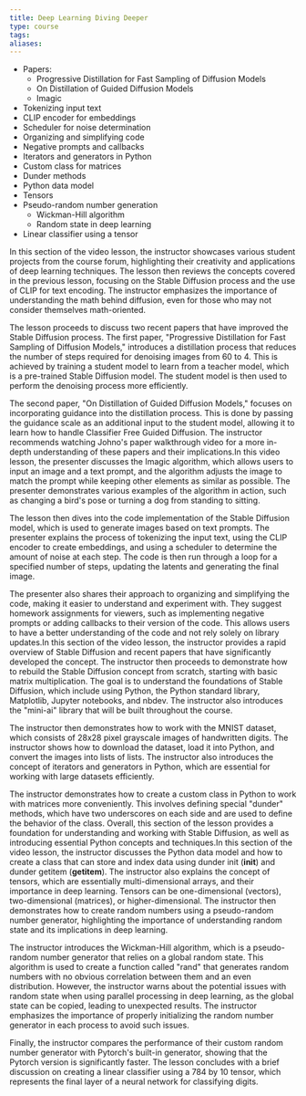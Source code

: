 ```yaml
---
title: Deep Learning Diving Deeper
type: course
tags: 
aliases:
---
```

- Papers:
    - Progressive Distillation for Fast Sampling of Diffusion Models
    - On Distillation of Guided Diffusion Models
    - Imagic
- Tokenizing input text
- CLIP encoder for embeddings
- Scheduler for noise determination
- Organizing and simplifying code
- Negative prompts and callbacks
- Iterators and generators in Python
- Custom class for matrices
- Dunder methods
- Python data model
- Tensors
- Pseudo-random number generation
    - Wickman-Hill algorithm
    - Random state in deep learning
- Linear classifier using a tensor

In this section of the video lesson, the instructor showcases various student projects from the course forum, highlighting their creativity and applications of deep learning techniques. The lesson then reviews the concepts covered in the previous lesson, focusing on the Stable Diffusion process and the use of CLIP for text encoding. The instructor emphasizes the importance of understanding the math behind diffusion, even for those who may not consider themselves math-oriented.

The lesson proceeds to discuss two recent papers that have improved the Stable Diffusion process. The first paper, "Progressive Distillation for Fast Sampling of Diffusion Models," introduces a distillation process that reduces the number of steps required for denoising images from 60 to 4. This is achieved by training a student model to learn from a teacher model, which is a pre-trained Stable Diffusion model. The student model is then used to perform the denoising process more efficiently.

The second paper, "On Distillation of Guided Diffusion Models," focuses on incorporating guidance into the distillation process. This is done by passing the guidance scale as an additional input to the student model, allowing it to learn how to handle Classifier Free Guided Diffusion. The instructor recommends watching Johno's paper walkthrough video for a more in-depth understanding of these papers and their implications.In this video lesson, the presenter discusses the Imagic algorithm, which allows users to input an image and a text prompt, and the algorithm adjusts the image to match the prompt while keeping other elements as similar as possible. The presenter demonstrates various examples of the algorithm in action, such as changing a bird's pose or turning a dog from standing to sitting.

The lesson then dives into the code implementation of the Stable Diffusion model, which is used to generate images based on text prompts. The presenter explains the process of tokenizing the input text, using the CLIP encoder to create embeddings, and using a scheduler to determine the amount of noise at each step. The code is then run through a loop for a specified number of steps, updating the latents and generating the final image.

The presenter also shares their approach to organizing and simplifying the code, making it easier to understand and experiment with. They suggest homework assignments for viewers, such as implementing negative prompts or adding callbacks to their version of the code. This allows users to have a better understanding of the code and not rely solely on library updates.In this section of the video lesson, the instructor provides a rapid overview of Stable Diffusion and recent papers that have significantly developed the concept. The instructor then proceeds to demonstrate how to rebuild the Stable Diffusion concept from scratch, starting with basic matrix multiplication. The goal is to understand the foundations of Stable Diffusion, which include using Python, the Python standard library, Matplotlib, Jupyter notebooks, and nbdev. The instructor also introduces the "mini-ai" library that will be built throughout the course.

The instructor then demonstrates how to work with the MNIST dataset, which consists of 28x28 pixel grayscale images of handwritten digits. The instructor shows how to download the dataset, load it into Python, and convert the images into lists of lists. The instructor also introduces the concept of iterators and generators in Python, which are essential for working with large datasets efficiently.

The instructor demonstrates how to create a custom class in Python to work with matrices more conveniently. This involves defining special "dunder" methods, which have two underscores on each side and are used to define the behavior of the class. Overall, this section of the lesson provides a foundation for understanding and working with Stable Diffusion, as well as introducing essential Python concepts and techniques.In this section of the video lesson, the instructor discusses the Python data model and how to create a class that can store and index data using dunder init (__init__) and dunder getitem (__getitem__). The instructor also explains the concept of tensors, which are essentially multi-dimensional arrays, and their importance in deep learning. Tensors can be one-dimensional (vectors), two-dimensional (matrices), or higher-dimensional. The instructor then demonstrates how to create random numbers using a pseudo-random number generator, highlighting the importance of understanding random state and its implications in deep learning.

The instructor introduces the Wickman-Hill algorithm, which is a pseudo-random number generator that relies on a global random state. This algorithm is used to create a function called "rand" that generates random numbers with no obvious correlation between them and an even distribution. However, the instructor warns about the potential issues with random state when using parallel processing in deep learning, as the global state can be copied, leading to unexpected results. The instructor emphasizes the importance of properly initializing the random number generator in each process to avoid such issues.

Finally, the instructor compares the performance of their custom random number generator with Pytorch's built-in generator, showing that the Pytorch version is significantly faster. The lesson concludes with a brief discussion on creating a linear classifier using a 784 by 10 tensor, which represents the final layer of a neural network for classifying digits.